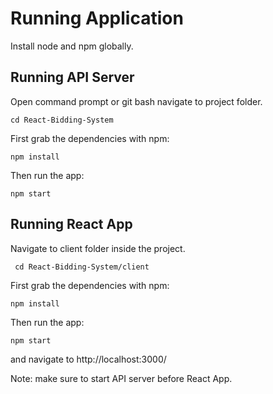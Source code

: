 # Running Application
Install node and npm globally.
## Running API Server
Open command prompt or git bash navigate to project folder.

    cd React-Bidding-System
First grab the dependencies with npm:

    npm install
   
Then run the app:

    npm start

## Running React App
Navigate to client folder inside the project.

     cd React-Bidding-System/client
     
First grab the dependencies with npm:

    npm install
 
Then run the app: 

    npm start
  
and navigate to http://localhost:3000/

Note: make sure to start API server before React App.


